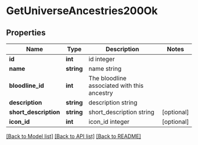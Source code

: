 # GetUniverseAncestries200Ok

## Properties
Name | Type | Description | Notes
------------ | ------------- | ------------- | -------------
**id** | **int** | id integer | 
**name** | **string** | name string | 
**bloodline_id** | **int** | The bloodline associated with this ancestry | 
**description** | **string** | description string | 
**short_description** | **string** | short_description string | [optional] 
**icon_id** | **int** | icon_id integer | [optional] 

[[Back to Model list]](../README.md#documentation-for-models) [[Back to API list]](../README.md#documentation-for-api-endpoints) [[Back to README]](../README.md)


